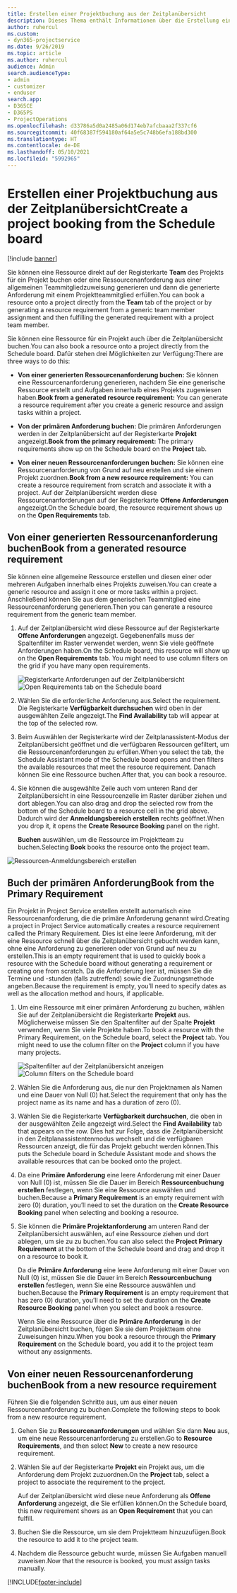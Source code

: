 ```yaml
---
title: Erstellen einer Projektbuchung aus der Zeitplanübersicht
description: Dieses Thema enthält Informationen über die Erstellung einer Projektbuchung aus der Zeitplanübersicht.
author: ruhercul
ms.custom:
- dyn365-projectservice
ms.date: 9/26/2019
ms.topic: article
ms.author: ruhercul
audience: Admin
search.audienceType:
- admin
- customizer
- enduser
search.app:
- D365CE
- D365PS
- ProjectOperations
ms.openlocfilehash: d33786a5d0a2485a06d174eb7afcbaaa2f337cf6
ms.sourcegitcommit: 40f68387f594180af64a5e5c748b6efa188bd300
ms.translationtype: HT
ms.contentlocale: de-DE
ms.lasthandoff: 05/10/2021
ms.locfileid: "5992965"
---
```

# <a name="create-a-project-booking-from-the-schedule-board"></a><span data-ttu-id="675d9-103">Erstellen einer Projektbuchung aus der Zeitplanübersicht</span><span class="sxs-lookup"><span data-stu-id="675d9-103">Create a project booking from the Schedule board</span></span>

[!include [banner](../includes/psa-now-project-operations.md)]

<span data-ttu-id="675d9-104">Sie können eine Ressource direkt auf der Registerkarte **Team** des Projekts für ein Projekt buchen oder eine Ressourcenanforderung aus einer allgemeinen Teammitgliedzuweisung generieren und dann die generierte Anforderung mit einem Projektteammitglied erfüllen.</span><span class="sxs-lookup"><span data-stu-id="675d9-104">You can book a resource onto a project directly from the **Team** tab of the project or by generating a resource requirement from a generic team member assignment and then fulfilling the generated requirement with a project team member.</span></span>

<span data-ttu-id="675d9-105">Sie können eine Ressource für ein Projekt auch über die Zeitplanübersicht buchen.</span><span class="sxs-lookup"><span data-stu-id="675d9-105">You can also book a resource onto a project directly from the Schedule board.</span></span> <span data-ttu-id="675d9-106">Dafür stehen drei Möglichkeiten zur Verfügung:</span><span class="sxs-lookup"><span data-stu-id="675d9-106">There are three ways to do this:</span></span>

- <span data-ttu-id="675d9-107">**Von einer generierten Ressourcenanforderung buchen:** Sie können eine Ressourcenanforderung generieren, nachdem Sie eine generische Ressource erstellt und Aufgaben innerhalb eines Projekts zugewiesen haben.</span><span class="sxs-lookup"><span data-stu-id="675d9-107">**Book from a generated resource requirement:** You can generate a resource requirement after you create a generic resource and assign tasks within a project.</span></span>

- <span data-ttu-id="675d9-108">**Von der primären Anforderung buchen:** Die primären Anforderungen werden in der Zeitplanübersicht auf der Registerkarte **Projekt** angezeigt.</span><span class="sxs-lookup"><span data-stu-id="675d9-108">**Book from the primary requirement:** The primary requirements show up on the Schedule board on the **Project** tab.</span></span> 

- <span data-ttu-id="675d9-109">**Von einer neuen Ressourcenanforderungen buchen:** Sie können eine Ressourcenanforderung von Grund auf neu erstellen und sie einem Projekt zuordnen.</span><span class="sxs-lookup"><span data-stu-id="675d9-109">**Book from a new resource requirement:** You can create a resource requirement from scratch and associate it with a project.</span></span> <span data-ttu-id="675d9-110">Auf der Zeitplanübersicht werden diese Ressourcenanforderungen auf der Registerkarte **Offene Anforderungen** angezeigt.</span><span class="sxs-lookup"><span data-stu-id="675d9-110">On the Schedule board, the resource requirement shows up on the **Open Requirements** tab.</span></span>

## <a name="book-from-a-generated-resource-requirement"></a><span data-ttu-id="675d9-111">Von einer generierten Ressourcenanforderung buchen</span><span class="sxs-lookup"><span data-stu-id="675d9-111">Book from a generated resource requirement</span></span>

<span data-ttu-id="675d9-112">Sie können eine allgemeine Ressource erstellen und diesen einer oder mehreren Aufgaben innerhalb eines Projekts zuweisen.</span><span class="sxs-lookup"><span data-stu-id="675d9-112">You can create a generic resource and assign it one or more tasks within a project.</span></span> <span data-ttu-id="675d9-113">Anschließend können Sie aus dem generischen Teammitglied eine Ressourcenanforderung generieren.</span><span class="sxs-lookup"><span data-stu-id="675d9-113">Then you can generate a resource requirement from the generic team member.</span></span> 

1.  <span data-ttu-id="675d9-114">Auf der Zeitplanübersicht wird diese Ressource auf der Registerkarte **Offene Anforderungen** angezeigt. Gegebenenfalls muss der Spaltenfilter im Raster verwendet werden, wenn Sie viele geöffnete Anforderungen haben.</span><span class="sxs-lookup"><span data-stu-id="675d9-114">On the Schedule board, this resource will show up on the **Open Requirements** tab. You might need to use column filters on the grid if you have many open requirements.</span></span> 

    <span data-ttu-id="675d9-115">![Registerkarte Anforderungen auf der Zeitplanübersicht](media/FAQ-Project-Booking-Schedule-Board-1.png "Screenshot der Anmeldungen und Zuweisungstabellen")</span><span class="sxs-lookup"><span data-stu-id="675d9-115">![Open Requirements tab on the Schedule board](media/FAQ-Project-Booking-Schedule-Board-1.png "Screenshot of bookings and assignments table")</span></span>

2. <span data-ttu-id="675d9-116">Wählen Sie die erforderliche Anforderung aus.</span><span class="sxs-lookup"><span data-stu-id="675d9-116">Select the requirement.</span></span> <span data-ttu-id="675d9-117">Die Registerkarte **Verfügbarkeit durchsuchen** wird oben in der ausgewählten Zeile angezeigt.</span><span class="sxs-lookup"><span data-stu-id="675d9-117">The **Find Availability** tab will appear at the top of the selected row.</span></span>
 
3. <span data-ttu-id="675d9-118">Beim Auswählen der Registerkarte wird der Zeitplanassistent-Modus der Zeitplanübersicht geöffnet und die verfügbaren Ressourcen gefiltert, um die Ressourcenanforderungen zu erfüllen.</span><span class="sxs-lookup"><span data-stu-id="675d9-118">When you select the tab, the Schedule Assistant mode of the Schedule board opens and then filters the available resources that meet the resource requirement.</span></span> <span data-ttu-id="675d9-119">Danach können Sie eine Ressource buchen.</span><span class="sxs-lookup"><span data-stu-id="675d9-119">After that, you can book a resource.</span></span>

4. <span data-ttu-id="675d9-120">Sie können die ausgewählte Zeile auch vom unteren Rand der Zeitplanübersicht in eine Ressourcenzelle im Raster darüber ziehen und dort ablegen.</span><span class="sxs-lookup"><span data-stu-id="675d9-120">You can also drag and drop the selected row from the bottom of the Schedule board to a resource cell in the grid above.</span></span> <span data-ttu-id="675d9-121">Dadurch wird der **Anmeldungsbereich erstellen** rechts geöffnet.</span><span class="sxs-lookup"><span data-stu-id="675d9-121">When you drop it, it opens the **Create Resource Booking** panel on the right.</span></span>

    <span data-ttu-id="675d9-122">**Buchen** auswählen, um die Ressource im Projektteam zu buchen.</span><span class="sxs-lookup"><span data-stu-id="675d9-122">Selecting **Book** books the resource onto the project team.</span></span>

![Ressourcen-Anmeldungsbereich erstellen](media/FAQ-Project-Booking-Schedule-Board-6.png "")
 

## <a name="book-from-the-primary-requirement"></a><span data-ttu-id="675d9-124">Buch der primären Anforderung</span><span class="sxs-lookup"><span data-stu-id="675d9-124">Book from the Primary Requirement</span></span>

<span data-ttu-id="675d9-125">Ein Projekt in Project Service erstellen erstellt automatisch eine Ressourcenanforderung, die die primäre Anforderung genannt wird.</span><span class="sxs-lookup"><span data-stu-id="675d9-125">Creating a project in Project Service automatically creates a resource requirement called the Primary Requirement.</span></span> <span data-ttu-id="675d9-126">Dies ist eine leere Anforderung, mit der eine Ressource schnell über die Zeitplanübersicht gebucht werden kann, ohne eine Anforderung zu generieren oder von Grund auf neu zu erstellen.</span><span class="sxs-lookup"><span data-stu-id="675d9-126">This is an empty requirement that is used to quickly book a resource with the Schedule board without generating a requirement or creating one from scratch.</span></span> <span data-ttu-id="675d9-127">Da die Anforderung leer ist, müssen Sie die Termine und -stunden (falls zutreffend) sowie die Zuordnungsmethode angeben.</span><span class="sxs-lookup"><span data-stu-id="675d9-127">Because the requirement is empty, you’ll need to specify dates as well as the allocation method and hours, if applicable.</span></span> 

1. <span data-ttu-id="675d9-128">Um eine Ressource mit einer primären Anforderung zu buchen, wählen Sie auf der Zeitplanübersicht die Registerkarte **Projekt** aus. Möglicherweise müssen Sie den Spaltenfilter auf der Spalte **Projekt** verwenden, wenn Sie viele Projekte haben.</span><span class="sxs-lookup"><span data-stu-id="675d9-128">To book a resource with the Primary Requirement, on the Schedule board, select the **Project** tab. You might need to use the column filter on the **Project** column if you have many projects.</span></span>

   <span data-ttu-id="675d9-129">![Spaltenfilter auf der Zeitplanübersicht anzeigen](media/FAQ-Project-Booking-Schedule-Board-2.png "Screenshot der Anmeldungen und Zuweisungstabellen")</span><span class="sxs-lookup"><span data-stu-id="675d9-129">![Column filters on the Schedule board](media/FAQ-Project-Booking-Schedule-Board-2.png "Screenshot of bookings and assignments table")</span></span>

2. <span data-ttu-id="675d9-130">Wählen Sie die Anforderung aus, die nur den Projektnamen als Namen und eine Dauer von Null (0) hat.</span><span class="sxs-lookup"><span data-stu-id="675d9-130">Select the requirement that only has the project name as its name and has a duration of zero (0).</span></span>

3. <span data-ttu-id="675d9-131">Wählen Sie die Registerkarte **Verfügbarkeit durchsuchen**, die oben in der ausgewählten Zeile angezeigt wird.</span><span class="sxs-lookup"><span data-stu-id="675d9-131">Select the **Find Availability** tab that appears on the row.</span></span> <span data-ttu-id="675d9-132">Dies hat zur Folge, dass die Zeitplanübersicht in den Zeitplanassistentenmodus wechselt und die verfügbaren Ressourcen anzeigt, die für das Projekt gebucht werden können.</span><span class="sxs-lookup"><span data-stu-id="675d9-132">This puts the Schedule board in Schedule Assistant mode and shows the available resources that can be booked onto the project.</span></span>

4. <span data-ttu-id="675d9-133">Da eine **Primäre Anforderung** eine leere Anforderung mit einer Dauer von Null (0) ist, müssen Sie die Dauer im Bereich **Ressourcenbuchung erstellen** festlegen, wenn Sie eine Ressource auswählen und buchen.</span><span class="sxs-lookup"><span data-stu-id="675d9-133">Because a **Primary Requirement** is an empty requirement with zero (0) duration, you’ll need to set the duration on the **Create Resource Booking** panel when selecting and booking a resource.</span></span>

5. <span data-ttu-id="675d9-134">Sie können die **Primäre Projektanforderung** am unteren Rand der Zeitplanübersicht auswählen, auf eine Ressource ziehen und dort ablegen, um sie zu zu buchen.</span><span class="sxs-lookup"><span data-stu-id="675d9-134">You can also select the **Project Primary Requirement** at the bottom of the Schedule board and drag and drop it on a resource to book it.</span></span>
 
    <span data-ttu-id="675d9-135">Da die **Primäre Anforderung** eine leere Anforderung mit einer Dauer von Null (0) ist, müssen Sie die Dauer im Bereich **Ressourcenbuchung erstellen** festlegen, wenn Sie eine Ressource auswählen und buchen.</span><span class="sxs-lookup"><span data-stu-id="675d9-135">Because the **Primary Requirement** is an empty requirement that has zero (0) duration, you’ll need to set the duration on the **Create Resource Booking** panel when you select and book a resource.</span></span>
 
    <span data-ttu-id="675d9-136">Wenn Sie eine Ressource über die **Primäre Anforderung** in der Zeitplanübersicht buchen, fügen Sie sie dem Projektteam ohne Zuweisungen hinzu.</span><span class="sxs-lookup"><span data-stu-id="675d9-136">When you book a resource through the **Primary Requirement** on the Schedule board, you add it to the project team without any assignments.</span></span>
 
## <a name="book-from-a-new-resource-requirement"></a><span data-ttu-id="675d9-137">Von einer neuen Ressourcenanforderung buchen</span><span class="sxs-lookup"><span data-stu-id="675d9-137">Book from a new resource requirement</span></span>
<span data-ttu-id="675d9-138">Führen Sie die folgenden Schritte aus, um aus einer neuen Ressourcenanforderung zu buchen.</span><span class="sxs-lookup"><span data-stu-id="675d9-138">Complete the following steps to book from a new resource requirement.</span></span> 

1. <span data-ttu-id="675d9-139">Gehen Sie zu **Ressourcenanforderungen** und wählen Sie dann **Neu** aus, um eine neue Ressourcenanforderung zu erstellen.</span><span class="sxs-lookup"><span data-stu-id="675d9-139">Go to **Resource Requirements**, and then select **New** to create a new resource requirement.</span></span>

2. <span data-ttu-id="675d9-140">Wählen Sie auf der Registerkarte **Projekt** ein Projekt aus, um die Anforderung dem Projekt zuzuordnen.</span><span class="sxs-lookup"><span data-stu-id="675d9-140">On the **Project** tab, select a project to associate the requirement to the project.</span></span>
 
    <span data-ttu-id="675d9-141">Auf der Zeitplanübersicht wird diese neue Anforderung als **Offene Anforderung** angezeigt, die Sie erfüllen können.</span><span class="sxs-lookup"><span data-stu-id="675d9-141">On the Schedule board, this new requirement shows as an **Open Requirement** that you can fulfill.</span></span>

3. <span data-ttu-id="675d9-142">Buchen Sie die Ressource, um sie dem Projektteam hinzuzufügen.</span><span class="sxs-lookup"><span data-stu-id="675d9-142">Book the resource to add it to the project team.</span></span>

4. <span data-ttu-id="675d9-143">Nachdem die Ressource gebucht wurde, müssen Sie Aufgaben manuell zuweisen.</span><span class="sxs-lookup"><span data-stu-id="675d9-143">Now that the resource is booked, you must assign tasks manually.</span></span>



[!INCLUDE[footer-include](../includes/footer-banner.md)]
